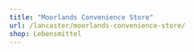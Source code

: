 ```yaml
---
title: "Moorlands Convenience Store"
url: /lancaster/moorlands-convenience-store/
shop: Lebensmittel
---
```

